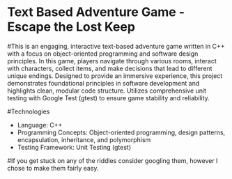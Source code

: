 # Text Based Adventure Game - Escape the Lost Keep

#This is an engaging, interactive text-based adventure game written in C++ with a focus on object-oriented programming and software design principles. In this game, players navigate through various rooms, interact with characters, collect items, and make decisions that lead to different unique endings. Designed to provide an immersive experience, this project demonstrates foundational principles in software development and highlights clean, modular code structure. Utilizes comprehensive unit testing with Google Test (gtest) to ensure game stability and reliability.

#Technologies
- Language: C++
- Programming Concepts: Object-oriented programming, design patterns, encapsulation, inheritance, and polymorphism
- Testing Framework: Unit Testing (gtest)
  
#If you get stuck on any of the riddles consider googling them, however I chose to make them fairly easy.
